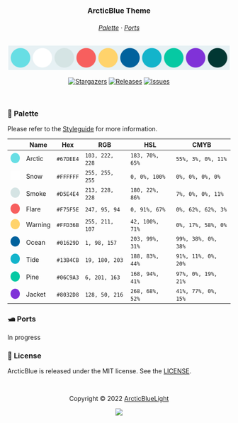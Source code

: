 <h3 align="center">
  ArcticBlue Theme
  </h3>
  <h6 align="center">
  <a href="https://github.com/ArcticBlueLight/ArcticBlue#-Palette">Palette</a>
  ·
  <a href="https://github.com/ArcticBlueLight/ArcticBlue#-Ports">Ports</a>
 </h6>
 <p align="center">
  <img src="https://raw.githubusercontent.com/ArcticBlueLight/ArcticBlue/main/assets/palette.svg" width="500" />
  </p>
 <p align="center">
  <a href="https://github.com/ArcticLightBlue/ArcticBlue/stargazers">
    <img alt="Stargazers" src="https://img.shields.io/github/stars/ArcticBlueLight/ArcticBlue?style=for-the-badge&logo=starship&color=8032D8&logoColor=67DEE4&labelColor=E7F1F4"></a>
  <a href="https://github.com/ArcticBlueLight/ArcticBlue/releases/latest">
    <img alt="Releases" src="https://img.shields.io/github/release/ArcticBlueLight/ArcticBlue.svg?style=for-the-badge&logo=github&color=F75F5E&logoColor=67DEE4&labelColor=E7F1F4"/></a>
  <a href="https://github.com/ArcticBlueLight/ArcticBlue/issues">
		<img alt="Issues" src="https://img.shields.io/github/issues/ArcticBlueLight/ArcticBlue?style=for-the-badge&logo=gitbook&color=06C9A3&logoColor=67DEE4&labelColor=E7F1F4"></a>
  </p>
  
  <br>
  
  ### 🎨 Palette
Please refer to the [Styleguide](https://github.com/ArcticBlueLight/style-guide) for more information.

|                                                                         | Name     | Hex       | RGB             | HSL             | CMYB               |
|-------------------------------------------------------------------------|----------|-----------|-----------------|-----------------|--------------------|
|<img src="assets/MainColor.svg" height="23" width="23"/>                 |Arctic    |`#67DEE4`  |`103, 222, 228`  |`183, 70%, 65%`  |`55%, 3%, 0%, 11%`  |
|<img src="assets/White.svg" height="23" width="23"/>                     |Snow      |`#FFFFFF`  |`255, 255, 255`  |`0, 0%, 100%`    |`0%, 0%, 0%, 0%`    |
|<img src="assets/Gray.svg" height="23" width="23" />                     |Smoke     |`#D5E4E4`  |`213, 228, 228`  |`180, 22%, 86%`  |`7%, 0%, 0%, 11%`   |
|<img src="assets/Red.svg" height="23" width="23" />                      |Flare     |`#F75F5E`  |`247, 95, 94`    |`0, 91%, 67%`    |`0%, 62%, 62%, 3%`  |
|<img src="assets/Yellow.svg" height="23" width="23" />                   |Warning   |`#FFD36B`  |`255, 211, 107`  |`42, 100%, 71%`  |`0%, 17%, 58%, 0%`  |
|<img src="assets/Blue.svg" height="23" width="23" />                     |Ocean     |`#01629D`  |`1, 98, 157`     |`203, 99%, 31%`  |`99%, 38%, 0%, 38%` |
|<img src="assets/Cyan.svg" height="23" width="23" />                     |Tide      |`#13B4CB`  |`19, 180, 203`   |`188, 83%, 44%`  |`91%, 11%, 0%, 20%` |
|<img src="assets/Green.svg" height="23" width="23" />                    |Pine      |`#06C9A3`  |`6, 201, 163`    |`168, 94%, 41%`  |`97%, 0%, 19%, 21%` |
|<img src="assets/Magenta.svg" height="23" width="23" />                  |Jacket    |`#8032D8`  |`128, 50, 216`   |`268, 68%, 52%`  |`41%, 77%, 0%, 15%` |

### 🛥️ Ports

In progress


### 📜 License

ArcticBlue is released under the MIT license.
See the [LICENSE](https://github.com/ArcticBlueLight/ArcticBlue/blob/main/LICENSE).

&nbsp;

<p align="center">Copyright &copy; 2022 <a href="https://github.com/ArcticBlueLight" target="_blank">ArcticBlueLight</a>
<p align="center"><a href="https://github.com/ArcticBlueLight/ArcticBlue/blob/main/LICENSE"><img src="https://img.shields.io/static/v1.svg?style=for-the-badge&label=License&message=MIT&logoColor=8032D8&colorA=E7F1F4&colorB=8032D8"/></a></p>
